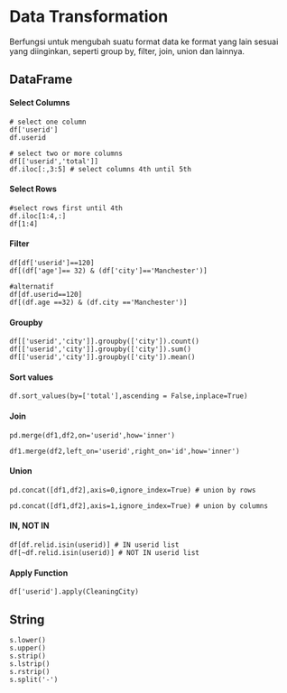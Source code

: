 # Data Transformation
Berfungsi untuk mengubah suatu format data ke format yang lain sesuai yang diinginkan, seperti group by, filter, join, union dan lainnya.

## DataFrame
#### Select Columns
```
# select one column
df['userid'] 
df.userid 

# select two or more columns
df[['userid','total']]
df.iloc[:,3:5] # select columns 4th until 5th 
```
#### Select Rows
```
#select rows first until 4th
df.iloc[1:4,:] 
df[1:4]
```

#### Filter
```
df[df['userid']==120]
df[(df['age']== 32) & (df['city']=='Manchester')]

#alternatif
df[df.userid==120]
df[(df.age ==32) & (df.city =='Manchester')]

```

#### Groupby
```
df[['userid','city']].groupby(['city']).count()
df[['userid','city']].groupby(['city']).sum()
df[['userid','city']].groupby(['city']).mean()
```

#### Sort values
```
df.sort_values(by=['total'],ascending = False,inplace=True)
```

#### Join
```
pd.merge(df1,df2,on='userid',how='inner')

df1.merge(df2,left_on='userid',right_on='id',how='inner')
```

#### Union
```
pd.concat([df1,df2],axis=0,ignore_index=True) # union by rows

pd.concat([df1,df2],axis=1,ignore_index=True) # union by columns
```

#### IN, NOT IN
```
df[df.relid.isin(userid)] # IN userid list
df[~df.relid.isin(userid)] # NOT IN userid list
```

#### Apply Function
```
df['userid'].apply(CleaningCity)
```

## String
```
s.lower()
s.upper()
s.strip()
s.lstrip()
s.rstrip()
s.split('-')
```
